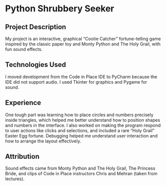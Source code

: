 # Python Shrubbery Seeker

## Project Description

My project is an interactive, graphical “Cootie Catcher” fortune-telling game inspired by the classic paper toy and Monty Python and The Holy Grail, with fun sound effects.

## Technologies Used

I moved development from the Code in Place IDE to PyCharm because the IDE did not support audio. I used Tkinter for graphics and Pygame for sound.

## Experience

One tough part was learning how to place circles and numbers precisely inside triangles, which helped me better understand how to position shapes and numbers in the interface. I also worked on making the program respond to user actions like clicks and selections, and included a rare “Holy Grail” Easter Egg fortune. Debugging helped me understand user interaction and how to arrange the layout effectively.

## Attribution

Sound effects came from Monty Python and The Holy Grail, The Princess Bride, and clips of Code in Place instructors Chris and Mehran (taken from lectures).
